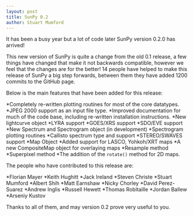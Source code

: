 ```yaml
---
layout: post
title: SunPy 0.2
author: Stuart Mumford
---
```

It has been a busy year but a lot of code later SunPy version 0.2.0 has arrived!

This new version of SunPy is quite a change from the old 0.1 release, a few things have changed that make it not backwards compatible, however we feel that the changes are for the better! 14 people have helped to make this release of SunPy a big step forwards, between them they have added 1200 commits to the GitHub page.

Below is the main features that have been added for this release:

*Completely re-written plotting routines for most of the core datatypes.
*JPEG 2000 support as an input file type.
*Improved documentation for much of the code base, including re-written installation instructions.
*New lightcurve object
*LYRA support
*GOES/XRS support
*SDO/EVE support
*New Spectrum and Spectrogram object (in development)
*Spectrogram plotting routines
*Callisto spectrum type and support
*STEREO/SWAVES support
*Map Object
*Added support for LASCO, Yohkoh/XRT maps
*A new CompositeMap object for overlaying maps
*Resample method
*Superpixel method
*The addition of the `rotate()` method for 2D maps.

The people who have contributed to this release are:

*Florian Mayer
*Keith Hughitt
*Jack Ireland
*Steven Christe
*Stuart Mumford
*Albert Shih
*Matt Earnshaw
*Nicky Chorley
*David Perez-Suarez
*Andrew Inglis
*Russell Hewett
*Thomas Robitaille
*Jordan Ballew
*Arseniy Kustov

Thanks to all of them, and may version 0.2 prove very useful to you.

